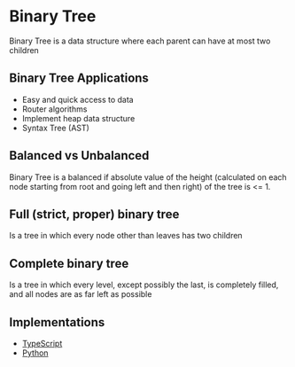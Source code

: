# Binary Tree #

Binary Tree is a data structure where each parent can have at most two children

## Binary Tree Applications ##

- Easy and quick access to data
- Router algorithms
- Implement heap data structure
- Syntax Tree (AST)

## Balanced vs Unbalanced ##

Binary Tree is a balanced if absolute value of the height (calculated on each node starting from root and going left and then right) of the tree is <= 1. 

## Full (strict, proper) binary tree ##

Is a tree in which every node other than leaves has two children

## Complete binary tree ##

Is a tree in which every level, except possibly the last, is completely filled, and all nodes are as far left as possible

## Implementations ##

- [TypeScript](./typescript)
- [Python](./python)
